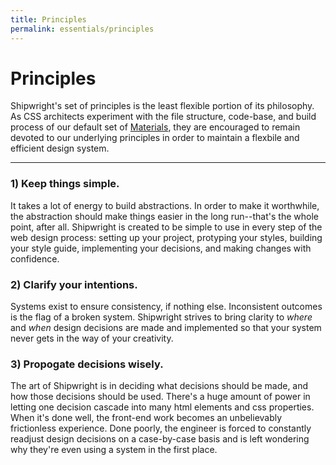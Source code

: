 ```yaml
---
title: Principles
permalink: essentials/principles
---
```


# Principles

Shipwright's set of principles is the least flexible portion of its philosophy. As CSS architects experiment with the file structure, code-base, and build process of our default set of [Materials](/materials/), they are encouraged to remain devoted to our underlying principles in order to maintain a flexbile and efficient design system.

---

### 1) Keep things simple.
It takes a lot of energy to build abstractions. In order to make it worthwhile, the abstraction should make things
easier in the long run--that's the whole point, after all. Shipwright is created to be simple to use in every step of
the web design process: setting up your project, protyping your styles, building your style guide,
implementing your decisions, and making changes with confidence.

### 2) Clarify your intentions.
Systems exist to ensure consistency, if nothing else. Inconsistent outcomes is the flag of a broken system. Shipwright strives to bring clarity to *where* and *when* design decisions are made and implemented so that
your system never gets in the way of your creativity.

### 3) Propogate decisions wisely.
The art of Shipwright is in deciding what decisions should be made, and how those decisions should be used. There's a huge amount of power in letting one decision cascade into many html elements and css properties. When it's done well,
the front-end work becomes an unbelievably frictionless experience. Done poorly, the engineer is forced to constantly
readjust design decisions on a case-by-case basis and is left wondering why they're even using a system in the first
place.